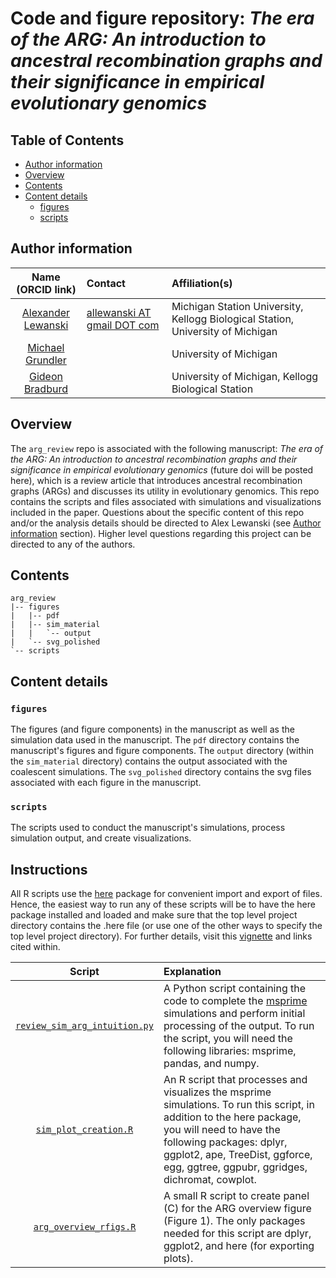 # Code and figure repository: *The era of the ARG: An introduction to ancestral recombination graphs and their significance in empirical evolutionary genomics*

## Table of Contents
- [Author information](#author-information)
- [Overview](#overview)
- [Contents](#contents)
- [Content details](#content-details)
  - [figures](#figures)
  - [scripts](#scripts)

## Author information

Name (ORCID link)| Contact | Affiliation(s)
:-----:|:-----|:-----
[Alexander Lewanski](https://orcid.org/0000-0001-5843-0837) | [allewanski AT gmail DOT com](mailto:allewanski@gmail.com)|Michigan Station University, Kellogg Biological Station, University of Michigan
[Michael Grundler](https://orcid.org/0000-0003-0729-6687) | |University of Michigan
[Gideon Bradburd](https://orcid.org/0000-0001-8009-0154) | |University of Michigan, Kellogg Biological Station

## Overview
The `arg_review` repo is associated with the following manuscript: *The era of the ARG: An introduction to ancestral recombination graphs and their significance in empirical evolutionary genomics* (future doi will be posted here), which is a review article that introduces ancestral recombination graphs (ARGs) and discusses its utility in evolutionary genomics. This repo contains the scripts and files associated with simulations and visualizations included in the paper. Questions about the specific content of this repo and/or the analysis details should be directed to Alex Lewanski (see [Author information](#author-information) section). Higher level questions regarding this project can be directed to any of the authors.

## Contents
```
arg_review
|-- figures
|   |-- pdf
|   |-- sim_material
|   |   `-- output
|   `-- svg_polished
`-- scripts
```

## Content details
### `figures`
The figures (and figure components) in the manuscript as well as the simulation data used in the manuscript. The `pdf` directory contains the manuscript's figures and figure components. The `output` directory (within the `sim_material` directory) contains the output associated with the coalescent simulations. The `svg_polished` directory contains the svg files associated with each figure in the manuscript.

### `scripts`
The scripts used to conduct the manuscript's simulations, process simulation output, and create visualizations.


## Instructions
All R scripts use the [here](https://here.r-lib.org) package for convenient import and export of files. Hence, the easiest way to run any of these scripts will be to have the here package installed and loaded and make sure that the top level project directory contains the .here file (or use one of the other ways to specify the top level project directory). For further details, visit this [vignette](https://cran.r-project.org/web/packages/here/vignettes/here.html) and links cited within.

Script| Explanation
:-----:|:-----
[`review_sim_arg_intuition.py`](./scripts/review_sim_arg_intuition.py)|A Python script containing the code to complete the [msprime](https://tskit.dev/msprime/docs/stable/intro.html) simulations and perform initial processing of the output. To run the script, you will need the following libraries: msprime, pandas, and numpy.
[`sim_plot_creation.R`](./scripts/sim_plot_creation.R)|An R script that processes and visualizes the msprime simulations. To run this script, in addition to the here package, you will need to have the following packages: dplyr, ggplot2, ape, TreeDist, ggforce, egg, ggtree, ggpubr, ggridges, dichromat, cowplot. 
[`arg_overview_rfigs.R`](./scripts/arg_overview_rfigs.R)|A small R script to create panel (C) for the ARG overview figure (Figure 1). The only packages needed for this script are dplyr, ggplot2, and here (for exporting plots).
